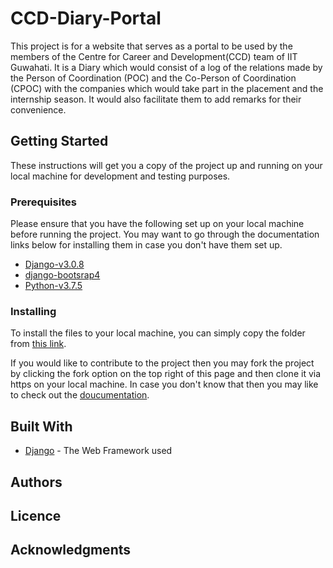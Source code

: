 # CCD-Diary-Portal
This project is for a website that serves as a portal to be used by the members
of the Centre for Career and Development(CCD) team of IIT Guwahati. It is a Diary
which would consist of a log of the relations made by the Person of Coordination
(POC) and the Co-Person of Coordination (CPOC) with the companies which would
take part in the placement and the internship season. It would also facilitate
them to add remarks for their convenience.

## Getting Started
These instructions will get you a copy of the project up and running on your
local machine for development and testing purposes.

### Prerequisites
Please ensure that you have the following set up on your local machine before
running the project. You may want to go through the documentation links below for installing them in case you don't have them set up.

* [Django-v3.0.8](https://www.djangoproject.com/download/)
* [django-bootsrap4](https://django-bootstrap4.readthedocs.io/en/latest/installation.html)
* [Python-v3.7.5](https://www.python.org/downloads/)

### Installing
To install the files to your local machine, you can simply copy the folder from
[this link](https://github.com/sksingh1202/CCD-Diary-Portal).

If you would like to contribute to the project then you may fork the project
by clicking the fork option on the top right of this page and then clone it via
https on your local machine. In case you don't know that then you may like to
check out the [doucumentation](https://docs.github.com/en/github/creating-cloning-and-archiving-repositories/cloning-a-repository).

## Built With
* [Django](https://www.djangoproject.com/) - The Web Framework used

## Authors

## Licence

## Acknowledgments
